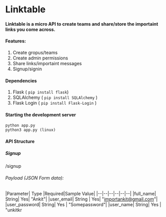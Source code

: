 # Linktable
#### Linktable is a micro API to create  teams and share/store the importaint links you come across.

#### Features:

 1. Create gropus/teams
 2. Create admin permissions
 3. Share links/importaint messages
 4. Signup/signin
 
#### Dependencies
1. Flask (  `pip install flask`)
2. SQLAlchemy ( `pip install SQLAlchemy` )
3. Flask Login ( `pip install Flask-Login` )

#### Starting the development server

    python app.py  
    python3 app.py (linux)

#### API Structure

##### Signup
/signup
###### Payload (JSON Form data):

|Parameter| Type |Required|Sample Value|
|--|--|--|--|--|--|
|full_name| String| Yes| "Ankit"|
|user_email| String | Yes| "importankit@gmail.com"|
|user_password| String| Yes | "Somepassword"|
|user_name| String| Yes | "unkitkr

